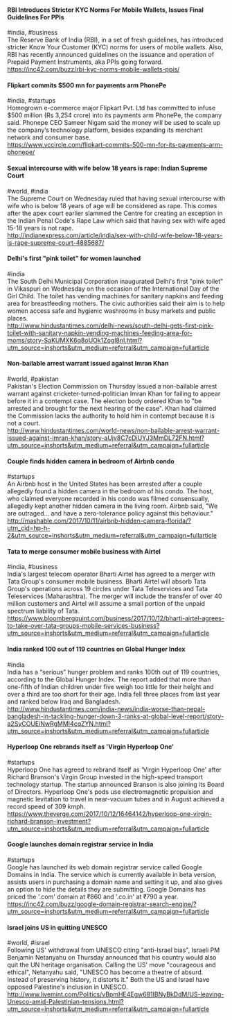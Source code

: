 
#### RBI Introduces Stricter KYC Norms For Mobile Wallets, Issues Final Guidelines For PPIs
#india, #business  
The Reserve Bank of India (RBI), in a set of fresh guidelines, has introduced stricter Know Your Customer (KYC) norms for users of mobile wallets. Also, RBI has recently announced guidelines on the issuance and operation of Prepaid Payment Instruments, aka PPIs going forward.  
https://inc42.com/buzz/rbi-kyc-norms-mobile-wallets-ppis/

#### Flipkart commits $500 mn for payments arm PhonePe
#india, #startups  
Homegrown e-commerce major Flipkart Pvt. Ltd has committed to infuse $500 million (Rs 3,254 crore) into its payments arm PhonePe, the company said. Phonepe CEO Sameer Nigam said the money will be used to scale up the company’s technology platform, besides expanding its merchant network and consumer base.  
https://www.vccircle.com/flipkart-commits-500-mn-for-its-payments-arm-phonepe/

#### Sexual intercourse with wife below 18 years is rape: Indian Supreme Court
#world, #india  
The Supreme Court on Wednesday ruled that having sexual intercourse with wife who is below 18 years of age will be considered as rape. This comes after the apex court earlier slammed the Centre for creating an exception in the Indian Penal Code's Rape Law which said that having sex with wife aged 15-18 years is not rape.  
http://indianexpress.com/article/india/sex-with-child-wife-below-18-years-is-rape-supreme-court-4885687/

#### Delhi's first "pink toilet" for women launched
#india  
The South Delhi Municipal Corporation inaugurated Delhi's first "pink toilet" in Vikaspuri on Wednesday on the occasion of the International Day of the Girl Child. The toilet has vending machines for sanitary napkins and feeding area for breastfeeding mothers. The civic authorities said their aim is to help women access safe and hygienic washrooms in busy markets and public places.  
http://www.hindustantimes.com/delhi-news/south-delhi-gets-first-pink-toilet-with-sanitary-napkin-vending-machines-feeding-area-for-moms/story-SaKUMXK6q8oUOk1Zogl8nI.html?utm_source=inshorts&utm_medium=referral&utm_campaign=fullarticle

#### Non-bailable arrest warrant issued against Imran Khan
#world, #pakistan  
Pakistan's Election Commission on Thursday issued a non-bailable arrest warrant against cricketer-turned-politician Imran Khan for failing to appear before it in a contempt case. The election body ordered Khan to "be arrested and brought for the next hearing of the case". Khan had claimed the Commission lacks the authority to hold him in contempt because it is not a court.  
http://www.hindustantimes.com/world-news/non-bailable-arrest-warrant-issued-against-imran-khan/story-aUjv8C7cDiUYJ3MmDL72FN.html?utm_source=inshorts&utm_medium=referral&utm_campaign=fullarticle

#### Couple finds hidden camera in bedroom of Airbnb condo
#startups  
An Airbnb host in the United States has been arrested after a couple allegedly found a hidden camera in the bedroom of his condo. The host, who claimed everyone recorded in his condo was filmed consensually, allegedly kept another hidden camera in the living room. Airbnb said, "We are outraged... and have a zero-tolerance policy against this behaviour."  
http://mashable.com/2017/10/11/airbnb-hidden-camera-florida/?utm_cid=hp-h-2&utm_source=inshorts&utm_medium=referral&utm_campaign=fullarticle

#### Tata to merge consumer mobile business with Airtel
#india, #business  
India's largest telecom operator Bharti Airtel has agreed to a merger with Tata Group's consumer mobile business. Bharti Airtel will absorb Tata Group's operations across 19 circles under Tata Teleservices and Tata Teleservices (Maharashtra). The merger will include the transfer of over 40 million customers and Airtel will assume a small portion of the unpaid spectrum liability of Tata.  
https://www.bloombergquint.com/business/2017/10/12/bharti-airtel-agrees-to-take-over-tata-groups-mobile-services-business?utm_source=inshorts&utm_medium=referral&utm_campaign=fullarticle

#### India ranked 100 out of 119 countries on Global Hunger Index
#india  
India has a “serious” hunger problem and ranks 100th out of 119 countries, according to the Global Hunger Index. The report added that more than one-fifth of Indian children under five weigh too little for their height and over a third are too short for their age. India fell three places from last year and ranked below Iraq and Bangladesh.  
http://www.hindustantimes.com/india-news/india-worse-than-nepal-bangladesh-in-tackling-hunger-down-3-ranks-at-global-level-report/story-a2SyCOUEiNwRgMMI4cqZYN.html?utm_source=inshorts&utm_medium=referral&utm_campaign=fullarticle

#### Hyperloop One rebrands itself as 'Virgin Hyperloop One'
#startups  
Hyperloop One has agreed to rebrand itself as 'Virgin Hyperloop One' after Richard Branson's Virgin Group invested in the high-speed transport technology startup. The startup announced Branson is also joining its Board of Directors. Hyperloop One's pods use electromagnetic propulsion and magnetic levitation to travel in near-vacuum tubes and in August achieved a record speed of 309 kmph.  
https://www.theverge.com/2017/10/12/16464142/hyperloop-one-virgin-richard-branson-investment?utm_source=inshorts&utm_medium=referral&utm_campaign=fullarticle

#### Google launches domain registrar service in India
#startups  
Google has launched its web domain registrar service called Google Domains in India. The service which is currently available in beta version, assists users in purchasing a domain name and setting it up, and also gives an option to hide the details they are submitting. Google Domains has priced the '.com' domain at ₹860 and '.co.in' at ₹790 a year.  
https://inc42.com/buzz/google-domain-registrar-search-engine/?utm_source=inshorts&utm_medium=referral&utm_campaign=fullarticle

#### Israel joins US in quitting UNESCO
#world, #israel  
Following US' withdrawal from UNESCO citing "anti-Israel bias", Israeli PM Benjamin Netanyahu on Thursday announced that his country would also quit the UN heritage organisation. Calling the US' move "courageous and ethical", Netanyahu said, "UNESCO has become a theatre of absurd. Instead of preserving history, it distorts it." Both the US and Israel have opposed Palestine's inclusion in UNESCO.  
http://www.livemint.com/Politics/vBpmHE4Egw681IBNyBkDdM/US-leaving-Unesco-amid-Palestinian-tensions.html?utm_source=inshorts&utm_medium=referral&utm_campaign=fullarticle
